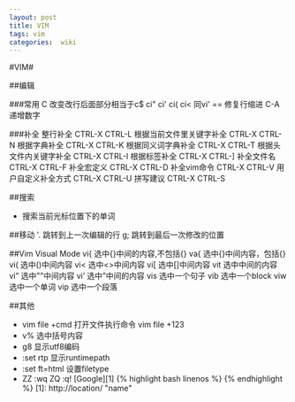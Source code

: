```yaml
---
layout: post
title: VIM
tags: vim
categories:  wiki
---
```

#VIM#

##编辑

###常用
C 改变改行后面部分相当于c$
ci" ci' ci( ci< 同vi'
== 修复行缩进
C-A 递增数字

###补全
整行补全                        CTRL-X CTRL-L
根据当前文件里关键字补全        CTRL-X CTRL-N
根据字典补全                    CTRL-X CTRL-K
根据同义词字典补全              CTRL-X CTRL-T
根据头文件内关键字补全          CTRL-X CTRL-I
根据标签补全                    CTRL-X CTRL-]
补全文件名                      CTRL-X CTRL-F
补全宏定义                      CTRL-X CTRL-D
补全vim命令                     CTRL-X CTRL-V
用户自定义补全方式              CTRL-X CTRL-U
拼写建议                        CTRL-X CTRL-S 

##搜索
* 搜索当前光标位置下的单词

##移动
'. 跳转到上一次编辑的行
g; 跳转到最后一次修改的位置

##Vim Visual Mode
vi{ 选中{}中间的内容,不包括{}
va{ 选中{}中间内容，包括{}
vi( 选中()中间内容
vi< 选中<>中间内容
vi[ 选中[]中间内容
vit 选中中间的内容
vi” 选中”"中间内容
vi’ 选中”中间的内容
vis 选中一个句子
vib 选中一个block
viw选中一个单词
vip 选中一个段落 


##其他
* vim file +cmd 打开文件执行命令 vim file +123
* v% 选中括号内容
* g8 显示utf8编码
* :set rtp 显示runtimepath
* :set ft=html 设置filetype
* ZZ :wq ZQ :q!
[Google][1]
{% highlight bash linenos %}
{% endhighlight %}
[1]: http://location/    "name"
